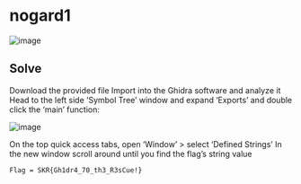 # nogard1
![image](https://github.com/user-attachments/assets/8f3502dd-be57-490a-8263-b4ad72a370d2)

## Solve
Download the provided file
Import into the Ghidra software and analyze it 
Head to the left side ‘Symbol Tree’ window and expand ‘Exports’ and double click the ‘main’ function: 

![image](https://github.com/user-attachments/assets/bf654f9e-5b88-4a2d-bdf4-d31e17545d65)

On the top quick access tabs, open ‘Window’ > select ‘Defined Strings’ 
In the new window scroll around until you find the flag’s string value 
```
Flag = SKR{Gh1dr4_70_th3_R3sCue!}
```
